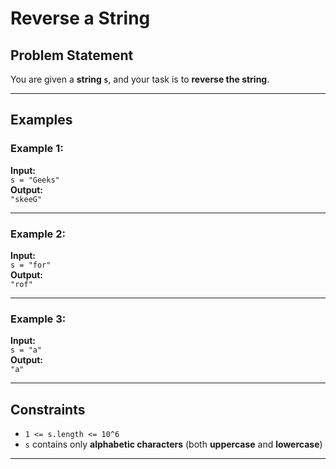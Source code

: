 # Reverse a String

## Problem Statement

You are given a **string `s`**, and your task is to **reverse the string**.

---

## Examples

### Example 1:
**Input:**  
`s = "Geeks"`  
**Output:**  
`"skeeG"`

---

### Example 2:
**Input:**  
`s = "for"`  
**Output:**  
`"rof"`

---

### Example 3:
**Input:**  
`s = "a"`  
**Output:**  
`"a"`

---

## Constraints

- `1 <= s.length <= 10^6`  
- `s` contains only **alphabetic characters** (both **uppercase** and **lowercase**)

---
